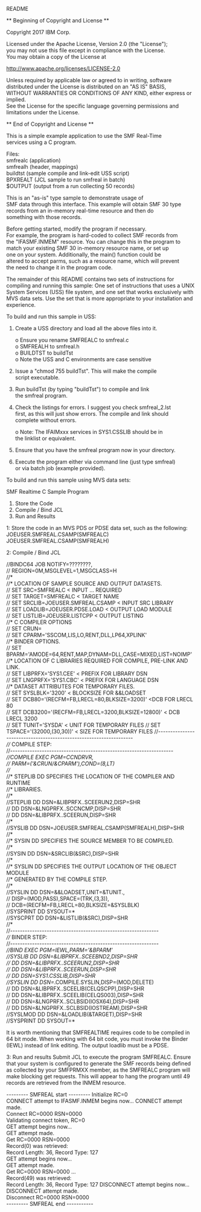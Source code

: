 README 

** Beginning of Copyright and License **

Copyright 2017 IBM Corp.                                           
                                                                    
Licensed under the Apache License, Version 2.0 (the "License");    
you may not use this file except in compliance with the License.   
You may obtain a copy of the License at                            
                                                                    
http://www.apache.org/licenses/LICENSE-2.0                         
                                                                   
Unless required by applicable law or agreed to in writing, software 
distributed under the License is distributed on an "AS IS" BASIS,  
WITHOUT WARRANTIES OR CONDITIONS OF ANY KIND, either express or implied.  
See the License for the specific language governing permissions and  
limitations under the License.                    

** End of Copyright and License **        

This is a simple example application to use the SMF Real-Time          
services using a C program.                                            
                                                                       
Files:                                                                 
       smfrealc      (application)                                     
       smfrealh      (header, mappings)                                
       buildtst      (sample compile and link-edit USS script)         
       BPXREALT      (JCL sample to run smfreal in batch)              
       $OUTPUT       (output from a run collecting 50 records)         
                                                                       
This is an "as-is" type sample to demonstrate usage of                 
SMF data through this interface. This example will obtain SMF 30 
type records from an in-memory real-time resource and then do       
something with those records.              
                                                                       
Before getting started, modify the program if necessary.               
For example, the program is hard-coded to collect SMF records from     
the "IFASMF.INMEM" resource. You can change this in the program to     
match your existing SMF 30 in-memory resource name, or set up     
one on your system.    Additionally, the main() function could be      
altered to accept parms, such as a resource name, which will prevent   
the need to change it in the program code.                             
                                                    
The remainder of this README contains two sets of instructions for
compiling and running this sample:  One set of instructions that
uses a UNIX System Services (USS) file system, and one set that 
works exclusively with MVS data sets. Use the set that is more
appropriate to your installation and experience.													
                                                                       
To build and run this sample in USS:
                                                                       
  1) Create a USS directory and load all the above files into it.        
                                                                       
       o Ensure you rename SMFREALC to smfreal.c                         
       o SMFREALH to smfreal.h                                           
       o BUILDTST to buildTst                                            
       o Note the USS and C environments are case sensitive              
                                                                       
  2) Issue a "chmod 755 buildTst".   This will make the compile          
     script executable.                                                  
                                                                       
  3) Run buildTst (by typing "buildTst") to compile and link             
     the smfreal program.                                                
                                                                       
  4) Check the listings for errors.  I suggest you check smfreal_2.lst   
     first, as this will just show errors.  The compile and link should  
     complete without errors.                                            
                                                                       
      o Note:  The IFAIMxxx services in SYS1.CSSLIB should be in         
               the linklist or equivalent.                               
                                                                       
  5) Ensure that you have the smfreal program now in your directory.     
                                                                       
  6) Execute the program either via command line (just type smfreal)     
     or via batch job (example provided).                                
                     
					 
					 
To build and run this sample using MVS data sets:
																	   
SMF Realtime C Sample Program

1) Store the Code
2) Compile / Bind JCL
3) Run and Results


1: Store the code in an MVS PDS or PDSE data set, such as the following:
		JOEUSER.SMFREAL.CSAMP(SMFREALC) 
		JOEUSER.SMFREAL.CSAMP(SMFREALH) 

2: Compile / Bind JCL

//BINDC64  JOB NOTIFY=????????,                                          
// REGION=0M,MSGLEVEL=1,MSGCLASS=H                                      
//*                                                                     
//* LOCATION OF SAMPLE SOURCE AND OUTPUT DATASETS.                      
//  SET SRC=SMFREALC                               < INPUT ... REQUIRED       
//  SET TARGET=SMFREALC                            < TARGET NAME              
//  SET SRCLIB=JOEUSER.SMFREAL.CSAMP               < INPUT SRC LIBRARY        
//  SET LOADLIB=JOEUSER.PDSE.LOAD                  < OUTPUT LOAD MODULE       
//  SET LISTLIB=JOEUSER.LISTCPP                    < OUTPUT LISTING           
//* C COMPILER OPTIONS                                                  
//  SET CRUN=                                                           
//  SET CPARM='SSCOM,LIS,LO,RENT,DLL,LP64,XPLINK'                       
//* BINDER OPTIONS.                                                     
//  SET BPARM='AMODE=64,RENT,MAP,DYNAM=DLL,CASE=MIXED,LIST=NOIMP'       
//* LOCATION OF C LIBRARIES REQUIRED FOR COMPILE, PRE-LINK AND LINK.    
//  SET LIBPRFX='SYS1.CEE'                                         < PREFIX FOR LIBRARY DSN   
//  SET LNGPRFX='SYS1.CBC'                                         < PREFIX FOR LANGUAGE DSN  
//* DATASET ATTRIBUTES FOR TEMPORARY FILES.                             
//  SET SYSLBLK='3200'                                             < BLOCKSIZE FOR &&LOADSET  
//  SET DCB80='(RECFM=FB,LRECL=80,BLKSIZE=3200)' <DCB FOR LRECL 80      
//  SET DCB3200='(RECFM=FB,LRECL=3200,BLKSIZE=12800)' < DCB LRECL 3200  
//  SET TUNIT='SYSDA'                                               < UNIT FOR TEMPORARY FILES
//  SET TSPACE='(32000,(30,30))'                                    < SIZE FOR TEMPORARY FILES
//*-------------------------------------------------------------------  
//*  COMPILE STEP:                                                      
//*-------------------------------------------------------------------  
//COMPILE EXEC PGM=CCNDRVR,                                             
//    PARM=('&CRUN/&CPARM'),COND=(8,LT)                                 
//*                                                                     
//* STEPLIB DD SPECIFIES THE LOCATION OF THE COMPILER AND RUNTIME       
//* LIBRARIES.                                                          
//*                                                                     
//STEPLIB  DD  DSN=&LIBPRFX..SCEERUN2,DISP=SHR                          
//         DD  DSN=&LNGPRFX..SCCNCMP,DISP=SHR                           
//         DD  DSN=&LIBPRFX..SCEERUN,DISP=SHR                           
//*                                                                                                                                                                                                 
//SYSLIB   DD  DSN=JOEUSER.SMFREAL.CSAMP(SMFREALH),DISP=SHR                                       
//*                                                                     
//* SYSIN DD SPECIFIES THE SOURCE MEMBER TO BE COMPILED.                
//*                                                                     
//SYSIN    DD  DSN=&SRCLIB(&SRC),DISP=SHR                               
//*                                                                     
//* SYSLIN DD SPECIFIES THE OUTPUT LOCATION OF THE OBJECT MODULE        
//* GENERATED BY THE COMPILE STEP.                                      
//*                                                                     
//SYSLIN   DD  DSN=&&LOADSET,UNIT=&TUNIT.,                              
//             DISP=(MOD,PASS),SPACE=(TRK,(3,3)),                       
//             DCB=(RECFM=FB,LRECL=80,BLKSIZE=&SYSLBLK)                 
//SYSPRINT DD  SYSOUT=*                                                 
//SYSCPRT  DD  DSN=&LISTLIB(&SRC),DISP=SHR                              
//*                                                                     
//*-------------------------------------------------------------        
//* BINDER STEP:                                                        
//*-------------------------------------------------------------        
//BIND  EXEC PGM=IEWL,PARM='&BPARM'                                     
//SYSLIB   DD  DSN=&LIBPRFX..SCEEBND2,DISP=SHR                          
//         DD  DSN=&LIBPRFX..SCEERUN2,DISP=SHR                          
//         DD  DSN=&LIBPRFX..SCEERUN,DISP=SHR                           
//         DD  DSN=SYS1.CSSLIB,DISP=SHR                                 
//SYSLIN   DD  DSN=*.COMPILE.SYSLIN,DISP=(MOD,DELETE)                   
//         DD  DSN=&LIBPRFX..SCEELIB(CELQSCPP),DISP=SHR                 
//         DD  DSN=&LIBPRFX..SCEELIB(CELQS003),DISP=SHR                 
//         DD  DSN=&LNGPRFX..SCLBSID(IOSX64),DISP=SHR                   
//         DD  DSN=&LNGPRFX..SCLBSID(IOSTREAM),DISP=SHR                 
//SYSLMOD  DD  DSN=&LOADLIB(&TARGET),DISP=SHR                           
//SYSPRINT DD  SYSOUT=*                                                 

It is worth mentioning that SMFREALTIME requires code to be compiled
in 64 bit mode. When working with 64 bit code, you must invoke the 
Binder (IEWL) instead of link editing. The output loadlib must be a 
PDSE.

3: Run and results
	Submit JCL to execute the program SMFREALC. Ensure that your 
	system is configured to generate the SMF records being defined 
	as collected by your SMFPRMXX member, as the SMFREALC program 
	will make blocking get requests. This will appear to hang the 
	program until 49 records are retrieved from the INMEM resource.

--------- SMFREAL start ---------
Initialize RC=0                               
CONNECT attempt to IFASMF.INMEM begins now...
CONNECT attempt made.                         
Connect RC=0000 RSN=0000                      
Validating connect token, RC=0                
GET attempt begins now...                     
GET attempt made.                             
Get RC=0000 RSN=0000                          
Record(0) was retrieved:                      
  Record Length: 36, Record Type: 127         
GET attempt begins now...                     
GET attempt made.                             
Get RC=0000 RSN=0000
...                          
Record(49) was retrieved:             
  Record Length: 36, Record Type: 127
DISCONNECT attempt begins now...      
DISCONNECT attempt made.              
Disconnect RC=0000 RSN=0000           
--------- SMFREAL end -----------   
													   